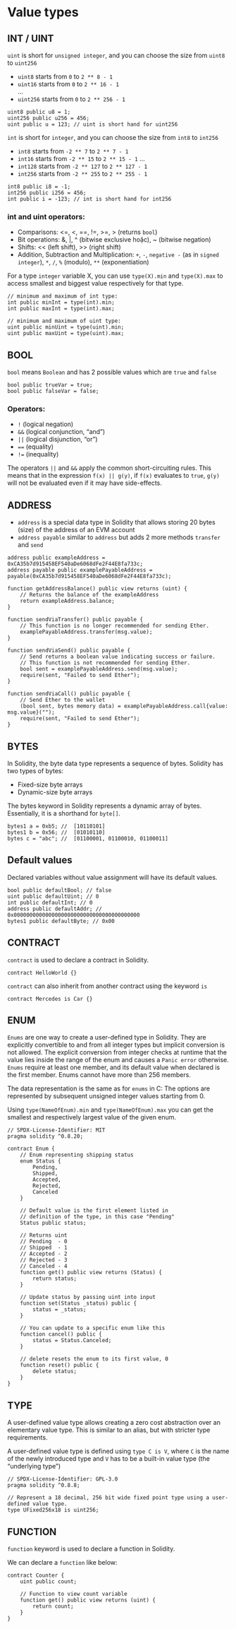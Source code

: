 # Value types

## INT / UINT
`uint` is short for `unsigned integer`, and you can choose the size from `uint8` to `uint256`   
- `uint8` starts from `0` to `2 ** 8 - 1`  
- `uint16` starts from `0` to `2 ** 16 - 1`  
...  
- `uint256` starts from `0` to `2 ** 256 - 1`  

```solidity
uint8 public u8 = 1;
uint256 public u256 = 456;
uint public u = 123; // uint is short hand for uint256
```
`int` is short for `integer`, and you can choose the size from `int8` to `int256`
- `int8` starts from `-2 ** 7` to `2 ** 7 - 1`
- `int16` starts from `-2 ** 15` to `2 ** 15 - 1`
...
- `int128` starts from `-2 ** 127` to `2 ** 127 - 1`
- `int256` starts from `-2 ** 255` to `2 ** 255 - 1`

```solidity
int8 public i8 = -1;
int256 public i256 = 456;
int public i = -123; // int is short hand for int256
```
### int and uint operators:

- Comparisons: <=, <, ==, !=, >=, > (returns `bool`)
- Bit operations: &, |, ^ (bitwise exclusive hoặc), ~ (bitwise negation)
- Shifts: << (left shift), >> (right shift)
- Addition, Subtraction and Multiplication: `+`, `-`, `negative -` (as in `signed integer`), `*`, `/`, `%` (modulo), `**` (exponentiation)

For a type `integer` variable X, you can use `type(X).min` and `type(X).max` to access smallest and biggest value respectively for that type.

```solidity
// minimum and maximum of int type: 
int public minInt = type(int).min;
int public maxInt = type(int).max;

// minimum and maximum of uint type:
uint public minUint = type(uint).min;
uint public maxUint = type(uint).max;
```

## BOOL
`bool` means `Boolean` and has 2 possible values which are `true` and `false`

```solidity
bool public trueVar = true;
bool public falseVar = false;
```

### Operators:
- `!` (logical negation)
- `&&` (logical conjunction, “and”)
- `||` (logical disjunction, “or”)
- `==` (equality)
- `!=` (inequality)

The operators `||` and `&&` apply the common short-circuiting rules. This means that in the expression `f(x) || g(y)`, if `f(x)` evaluates to `true`, `g(y)` will not be evaluated even if it may have side-effects.

## ADDRESS
- `address` is a special data type in Solidity that allows storing 20 bytes (size) of the address of an EVM account
- `address payable` similar to `address` but adds 2 more methods `transfer` and `send`

```solidity  
address public exampleAddress = 0xCA35b7d915458EF540aDe6068dFe2F44E8fa733c;
address payable public examplePayableAddress = payable(0xCA35b7d915458EF540aDe6068dFe2F44E8fa733c);

function getAddressBalance() public view returns (uint) {
    // Returns the balance of the exampleAddress
    return exampleAddress.balance;
}

function sendViaTransfer() public payable {
    // This function is no longer recommended for sending Ether.
    examplePayableAddress.transfer(msg.value);
}

function sendViaSend() public payable {
    // Send returns a boolean value indicating success or failure.
    // This function is not recommended for sending Ether.
    bool sent = examplePayableAddress.send(msg.value);
    require(sent, "Failed to send Ether");
}

function sendViaCall() public payable {
    // Send Ether to the wallet
    (bool sent, bytes memory data) = examplePayableAddress.call{value: msg.value}("");
    require(sent, "Failed to send Ether");
}
```

## BYTES

In Solidity, the byte data type represents a sequence of bytes. Solidity has two types of bytes:

- Fixed-size byte arrays
- Dynamic-size byte arrays

The bytes keyword in Solidity represents a dynamic array of bytes. Essentially, it is a shorthand for `byte[]`.

```solidity
bytes1 a = 0xb5; //  [10110101]
bytes1 b = 0x56; //  [01010110]
bytes c = "abc"; //  [01100001, 01100010, 01100011]
```

## Default values
Declared variables without value assignment will have its default values.

```solidity
bool public defaultBool; // false
uint public defaultUint; // 0
int public defaultInt; // 0
address public defaultAddr; // 0x0000000000000000000000000000000000000000
bytes1 public defaultByte; // 0x00
```

## CONTRACT
`contract` is used to declare a contract in Solidity.

```solidity
contract HelloWorld {}
```

`contract` can also inherit from another contract using the keyword `is`
```solidity
contract Mercedes is Car {}
```

## ENUM
`Enums` are one way to create a user-defined type in Solidity. They are explicitly convertible to and from all integer types but implicit conversion is not allowed. The explicit conversion from integer checks at runtime that the value lies inside the range of the enum and causes a `Panic error` otherwise. `Enums` require at least one member, and its default value when declared is the first member. Enums cannot have more than 256 members.

The data representation is the same as for `enums` in C: The options are represented by subsequent unsigned integer values starting from 0.

Using `type(NameOfEnum).min` and `type(NameOfEnum).max` you can get the smallest and respectively largest value of the given enum.

```solidity
// SPDX-License-Identifier: MIT
pragma solidity ^0.8.20;

contract Enum {
    // Enum representing shipping status
    enum Status {
        Pending,
        Shipped,
        Accepted,
        Rejected,
        Canceled
    }

    // Default value is the first element listed in
    // definition of the type, in this case "Pending"
    Status public status;

    // Returns uint
    // Pending  - 0
    // Shipped  - 1
    // Accepted - 2
    // Rejected - 3
    // Canceled - 4
    function get() public view returns (Status) {
        return status;
    }

    // Update status by passing uint into input
    function set(Status _status) public {
        status = _status;
    }

    // You can update to a specific enum like this
    function cancel() public {
        status = Status.Canceled;
    }

    // delete resets the enum to its first value, 0
    function reset() public {
        delete status;
    }
}
```

## TYPE
A user-defined value type allows creating a zero cost abstraction over an elementary value type. This is similar to an alias, but with stricter type requirements.

A user-defined value type is defined using `type C is V`, where `C` is the name of the newly introduced type and `V` has to be a built-in value type (the “underlying type”)

```solidity
// SPDX-License-Identifier: GPL-3.0
pragma solidity ^0.8.8;

// Represent a 18 decimal, 256 bit wide fixed point type using a user-defined value type.
type UFixed256x18 is uint256;
```

## FUNCTION
`function` keyword is used to declare a function in Solidity.

We can declare a `function` like below:

```solidity
contract Counter {
    uint public count;

    // Function to view count variable
    function get() public view returns (uint) {
        return count;
    }
}
```
